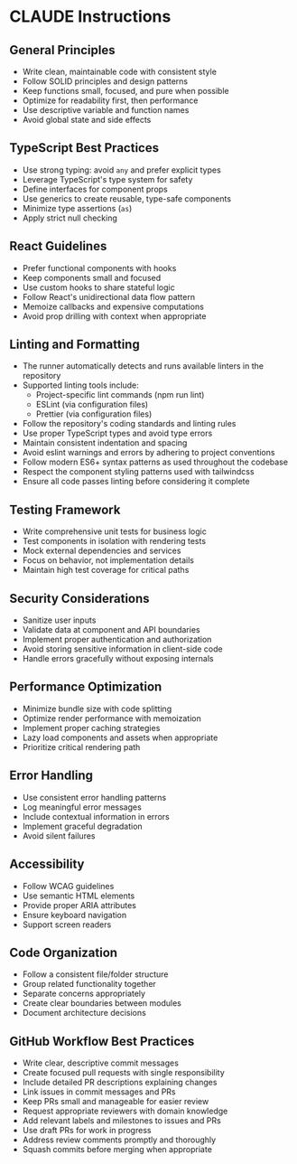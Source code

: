 # CLAUDE Instructions

## General Principles
- Write clean, maintainable code with consistent style
- Follow SOLID principles and design patterns
- Keep functions small, focused, and pure when possible
- Optimize for readability first, then performance
- Use descriptive variable and function names
- Avoid global state and side effects

## TypeScript Best Practices
- Use strong typing: avoid `any` and prefer explicit types
- Leverage TypeScript's type system for safety
- Define interfaces for component props
- Use generics to create reusable, type-safe components
- Minimize type assertions (`as`)
- Apply strict null checking

## React Guidelines
- Prefer functional components with hooks
- Keep components small and focused
- Use custom hooks to share stateful logic
- Follow React's unidirectional data flow pattern
- Memoize callbacks and expensive computations
- Avoid prop drilling with context when appropriate

## Linting and Formatting
- The runner automatically detects and runs available linters in the repository
- Supported linting tools include:
  - Project-specific lint commands (npm run lint)
  - ESLint (via configuration files)
  - Prettier (via configuration files)
- Follow the repository's coding standards and linting rules
- Use proper TypeScript types and avoid type errors
- Maintain consistent indentation and spacing
- Avoid eslint warnings and errors by adhering to project conventions
- Follow modern ES6+ syntax patterns as used throughout the codebase
- Respect the component styling patterns used with tailwindcss
- Ensure all code passes linting before considering it complete

## Testing Framework
- Write comprehensive unit tests for business logic
- Test components in isolation with rendering tests
- Mock external dependencies and services
- Focus on behavior, not implementation details
- Maintain high test coverage for critical paths

## Security Considerations
- Sanitize user inputs
- Validate data at component and API boundaries
- Implement proper authentication and authorization
- Avoid storing sensitive information in client-side code
- Handle errors gracefully without exposing internals

## Performance Optimization
- Minimize bundle size with code splitting
- Optimize render performance with memoization
- Implement proper caching strategies
- Lazy load components and assets when appropriate
- Prioritize critical rendering path

## Error Handling
- Use consistent error handling patterns
- Log meaningful error messages
- Include contextual information in errors
- Implement graceful degradation
- Avoid silent failures

## Accessibility
- Follow WCAG guidelines
- Use semantic HTML elements
- Provide proper ARIA attributes
- Ensure keyboard navigation
- Support screen readers

## Code Organization
- Follow a consistent file/folder structure
- Group related functionality together
- Separate concerns appropriately
- Create clear boundaries between modules
- Document architecture decisions

## GitHub Workflow Best Practices
- Write clear, descriptive commit messages
- Create focused pull requests with single responsibility
- Include detailed PR descriptions explaining changes
- Link issues in commit messages and PRs
- Keep PRs small and manageable for easier review
- Request appropriate reviewers with domain knowledge
- Add relevant labels and milestones to issues and PRs
- Use draft PRs for work in progress
- Address review comments promptly and thoroughly
- Squash commits before merging when appropriate